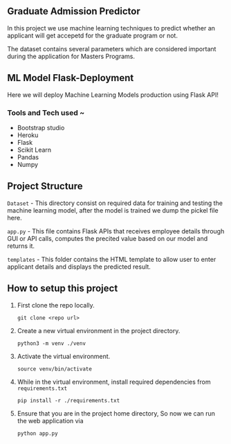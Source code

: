 ## Graduate Admission Predictor

In this project we use machine learning techniques to predict whether an applicant will get accepetd for the graduate program or not.


The dataset contains several parameters which are considered important during the application for Masters Programs.


## ML Model Flask-Deployment

Here we will deploy Machine Learning Models production using Flask API!

### Tools and Tech used ~
- Bootstrap studio
- Heroku    
- Flask
- Scikit Learn
- Pandas
- Numpy

## Project Structure

`Dataset` - This directory consist on required data for training and testing the machine learning model, after the model is trained we dump the pickel file here.

`app.py` - This file contains Flask APIs that receives employee details through GUI or API calls, computes the precited value based on our model and returns it.

`templates` - This folder contains the HTML template to allow user to enter applicant details and displays the predicted result.

## How to setup this project

1. First clone the repo locally.
    ```
    git clone <repo url>
    ```

2. Create a new virtual environment in the project directory.
    ```
    python3 -m venv ./venv
    ```

3. Activate the virtual environment.
    ```
    source venv/bin/activate
    ```

4. While in the virtual environment, install required dependencies from `requirements.txt`
    ```
    pip install -r ./requirements.txt
    ```
5. Ensure that you are in the project home directory, So now we can run the web application via
    ```
    python app.py
    ```
